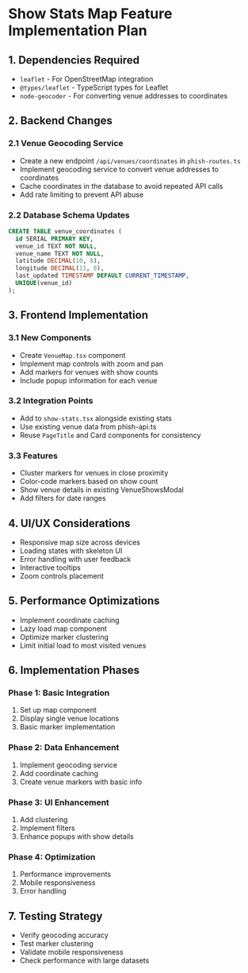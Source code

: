 # Show Stats Map Feature Implementation Plan

## 1. Dependencies Required
- `leaflet` - For OpenStreetMap integration
- `@types/leaflet` - TypeScript types for Leaflet
- `node-geocoder` - For converting venue addresses to coordinates

## 2. Backend Changes
### 2.1 Venue Geocoding Service
- Create a new endpoint `/api/venues/coordinates` in `phish-routes.ts`
- Implement geocoding service to convert venue addresses to coordinates
- Cache coordinates in the database to avoid repeated API calls
- Add rate limiting to prevent API abuse

### 2.2 Database Schema Updates
```sql
CREATE TABLE venue_coordinates (
  id SERIAL PRIMARY KEY,
  venue_id TEXT NOT NULL,
  venue_name TEXT NOT NULL,
  latitude DECIMAL(10, 8),
  longitude DECIMAL(11, 8),
  last_updated TIMESTAMP DEFAULT CURRENT_TIMESTAMP,
  UNIQUE(venue_id)
);
```

## 3. Frontend Implementation
### 3.1 New Components
- Create `VenueMap.tsx` component
- Implement map controls with zoom and pan
- Add markers for venues with show counts
- Include popup information for each venue

### 3.2 Integration Points
- Add to `show-stats.tsx` alongside existing stats
- Use existing venue data from phish-api.ts
- Reuse `PageTitle` and Card components for consistency

### 3.3 Features
- Cluster markers for venues in close proximity
- Color-code markers based on show count
- Show venue details in existing VenueShowsModal
- Add filters for date ranges

## 4. UI/UX Considerations
- Responsive map size across devices
- Loading states with skeleton UI
- Error handling with user feedback
- Interactive tooltips
- Zoom controls placement

## 5. Performance Optimizations
- Implement coordinate caching
- Lazy load map component
- Optimize marker clustering
- Limit initial load to most visited venues

## 6. Implementation Phases

### Phase 1: Basic Integration
1. Set up map component
2. Display single venue locations
3. Basic marker implementation

### Phase 2: Data Enhancement
1. Implement geocoding service
2. Add coordinate caching
3. Create venue markers with basic info

### Phase 3: UI Enhancement
1. Add clustering
2. Implement filters
3. Enhance popups with show details

### Phase 4: Optimization
1. Performance improvements
2. Mobile responsiveness
3. Error handling

## 7. Testing Strategy
- Verify geocoding accuracy
- Test marker clustering
- Validate mobile responsiveness
- Check performance with large datasets
